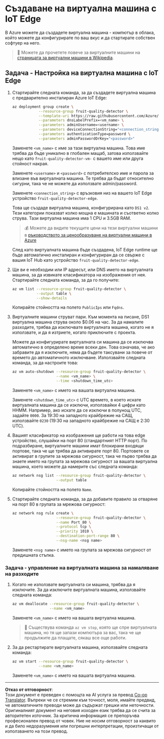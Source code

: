 <!--
CO_OP_TRANSLATOR_METADATA:
{
  "original_hash": "24dc783a600e20251211987b36370e93",
  "translation_date": "2025-08-28T08:36:11+00:00",
  "source_file": "4-manufacturing/lessons/3-run-fruit-detector-edge/vm-iotedge.md",
  "language_code": "bg"
}
-->
# Създаване на виртуална машина с IoT Edge

В Azure можете да създадете виртуална машина - компютър в облака, който можете да конфигурирате по ваш вкус и да стартирате собствен софтуер на него.

> 💁 Можете да прочетете повече за виртуалните машини на [страницата за виртуални машини в Wikipedia](https://wikipedia.org/wiki/Virtual_machine).

## Задача - Настройка на виртуална машина с IoT Edge

1. Стартирайте следната команда, за да създадете виртуална машина с предварително инсталиран Azure IoT Edge:

    ```sh
    az deployment group create \
                --resource-group fruit-quality-detector \
                --template-uri https://raw.githubusercontent.com/Azure/iotedge-vm-deploy/1.2.0/edgeDeploy.json \
                --parameters dnsLabelPrefix=<vm_name> \
                --parameters adminUsername=<username> \
                --parameters deviceConnectionString="<connection_string>" \
                --parameters authenticationType=password \
                --parameters adminPasswordOrKey="<password>"
    ```

    Заменете `<vm_name>` с име за тази виртуална машина. Това име трябва да бъде уникално в глобален мащаб, затова използвайте нещо като `fruit-quality-detector-vm-` с вашето име или друга стойност накрая.

    Заменете `<username>` и `<password>` с потребителско име и парола за влизане във виртуалната машина. Те трябва да бъдат относително сигурни, така че не можете да използвате admin/password.

    Заменете `<connection_string>` с връзковия низ на вашето IoT Edge устройство `fruit-quality-detector-edge`.

    Това ще създаде виртуална машина, конфигурирана като `DS1 v2`. Тези категории показват колко мощна е машината и съответно колко струва. Тази виртуална машина има 1 CPU и 3.5GB RAM.

    > 💰 Можете да видите текущите цени на тези виртуални машини в [ръководството за ценообразуване на виртуални машини в Azure](https://azure.microsoft.com/pricing/details/virtual-machines/linux/?WT.mc_id=academic-17441-jabenn)

    След като виртуалната машина бъде създадена, IoT Edge runtime ще бъде автоматично инсталиран и конфигуриран да се свърже с вашия IoT Hub като устройство `fruit-quality-detector-edge`.

1. Ще ви е необходим или IP адресът, или DNS името на виртуалната машина, за да извикате класификатора на изображения от нея. Стартирайте следната команда, за да го получите:

    ```sh
    az vm list --resource-group fruit-quality-detector \
               --output table \
               --show-details
    ```

    Копирайте стойността на полето `PublicIps` или `Fqdns`.

1. Виртуалните машини струват пари. Към момента на писане, DS1 виртуална машина струва около $0.06 на час. За да намалите разходите, трябва да изключвате виртуалната машина, когато не я използвате, и да я изтриете, когато приключите с проекта.

    Можете да конфигурирате виртуалната си машина да се изключва автоматично в определено време всеки ден. Това означава, че ако забравите да я изключите, няма да бъдете таксувани за повече от времето до автоматичното изключване. Използвайте следната команда, за да настроите това:

    ```sh
    az vm auto-shutdown --resource-group fruit-quality-detector \
                        --name <vm_name> \
                        --time <shutdown_time_utc>
    ```

    Заменете `<vm_name>` с името на вашата виртуална машина.

    Заменете `<shutdown_time_utc>` с UTC времето, в което искате виртуалната машина да се изключи, използвайки 4 цифри като HHMM. Например, ако искате да се изключи в полунощ UTC, задайте `0000`. За 19:30 на западното крайбрежие на САЩ, използвайте `0230` (19:30 на западното крайбрежие на САЩ е 2:30 UTC).

1. Вашият класификатор на изображения ще работи на това edge устройство, слушайки на порт 80 (стандартният HTTP порт). По подразбиране, виртуалните машини имат блокирани входящи портове, така че ще трябва да активирате порт 80. Портовете се активират в групите за мрежова сигурност, така че първо трябва да знаете името на групата за мрежова сигурност за вашата виртуална машина, което можете да намерите със следната команда:

    ```sh
    az network nsg list --resource-group fruit-quality-detector \
                        --output table
    ```

    Копирайте стойността на полето `Name`.

1. Стартирайте следната команда, за да добавите правило за отваряне на порт 80 в групата за мрежова сигурност:

    ```sh
    az network nsg rule create \
                        --resource-group fruit-quality-detector \
                        --name Port_80 \
                        --protocol tcp \
                        --priority 1010 \
                        --destination-port-range 80 \
                        --nsg-name <nsg name>
    ```

    Заменете `<nsg name>` с името на групата за мрежова сигурност от предишната стъпка.

### Задача - управление на виртуалната машина за намаляване на разходите

1. Когато не използвате виртуалната си машина, трябва да я изключите. За да изключите виртуалната машина, използвайте следната команда:

    ```sh
    az vm deallocate --resource-group fruit-quality-detector \
                     --name <vm_name>
    ```

    Заменете `<vm_name>` с името на вашата виртуална машина.

    > 💁 Съществува команда `az vm stop`, която ще спре виртуалната машина, но тя ще запази компютъра за вас, така че ще продължите да плащате, сякаш все още работи.

1. За да рестартирате виртуалната машина, използвайте следната команда:

    ```sh
    az vm start --resource-group fruit-quality-detector \
                --name <vm_name>
    ```

    Заменете `<vm_name>` с името на вашата виртуална машина.

---

**Отказ от отговорност**:  
Този документ е преведен с помощта на AI услуга за превод [Co-op Translator](https://github.com/Azure/co-op-translator). Въпреки че се стремим към точност, моля, имайте предвид, че автоматичните преводи може да съдържат грешки или неточности. Оригиналният документ на неговия изходен език трябва да се счита за авторитетен източник. За критична информация се препоръчва професионален превод от човек. Ние не носим отговорност за каквито и да било недоразумения или погрешни интерпретации, произтичащи от използването на този превод.